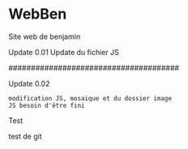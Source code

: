 # WebBen
Site web de benjamin

Update 0.01 Update du fichier JS

######################################

Update 0.02

    modification JS, mosaique et du dossier image
    JS besoin d'être fini


Test

test de git